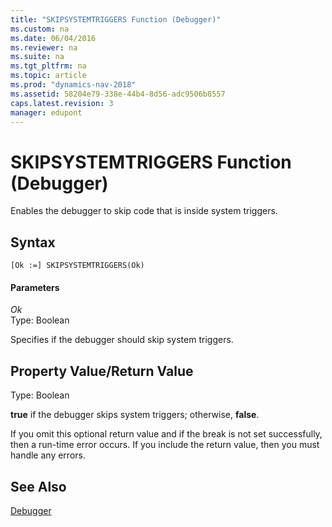 ```yaml
---
title: "SKIPSYSTEMTRIGGERS Function (Debugger)"
ms.custom: na
ms.date: 06/04/2016
ms.reviewer: na
ms.suite: na
ms.tgt_pltfrm: na
ms.topic: article
ms.prod: "dynamics-nav-2018"
ms.assetid: 58204e79-338e-44b4-8d56-adc9506b8557
caps.latest.revision: 3
manager: edupont
---
```

# SKIPSYSTEMTRIGGERS Function (Debugger)
Enables the debugger to skip code that is inside system triggers.  
  
## Syntax  
  
```  
[Ok :=] SKIPSYSTEMTRIGGERS(Ok)   
```  
  
#### Parameters  
 *Ok*  
 Type: Boolean  
  
 Specifies if the debugger should skip system triggers.  
  
## Property Value/Return Value  
 Type: Boolean  
  
 **true** if the debugger skips system triggers; otherwise, **false**.  
  
 If you omit this optional return value and if the break is not set successfully, then a run-time error occurs. If you include the return value, then you must handle any errors.  
  
## See Also  
 [Debugger](Debugger.md)